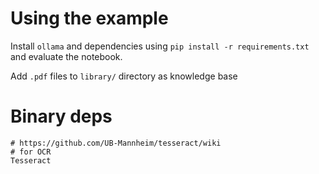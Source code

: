 # Using the example

Install `ollama` and dependencies using `pip install -r requirements.txt` and evaluate the notebook.

Add `.pdf` files to `library/` directory as knowledge base

# Binary deps
```
# https://github.com/UB-Mannheim/tesseract/wiki
# for OCR
Tesseract
```
